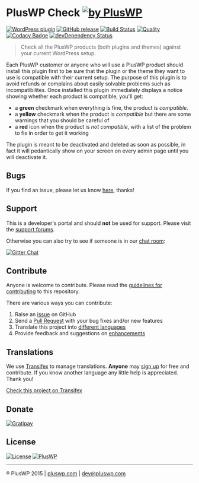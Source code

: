 # PlusWP Check [![by PlusWP](https://img.shields.io/badge/by-PlusWP-lightgrey.svg?style=social)]()

[![WordPress plugin](https://img.shields.io/wordpress/plugin/v/pluswp-check.svg)]()
[![GitHub release](https://img.shields.io/github/release/PlusWP/pluswp-check.svg)]()
[![Build Status](https://scrutinizer-ci.com/g/PlusWP/pluswp-check/badges/build.png?b=master)](https://scrutinizer-ci.com/g/PlusWP/pluswp-check/build-status/master)
[![Quality](https://scrutinizer-ci.com/g/PlusWP/pluswp-check/badges/quality-score.png?b=master)](https://scrutinizer-ci.com/g/PlusWP/pluswp-check/?branch=master)
[![Codacy Badge](https://api.codacy.com/project/badge/d249bfc8bd0c45599c537cb59ec86cb9)](https://www.codacy.com/app/kuus/pluswp-check)
[![devDependency Status](https://david-dm.org/PlusWP/pluswp-check/dev-status.svg)](https://david-dm.org/PlusWP/pluswp-check#info=devDependencies)

> Check all the PlusWP products (both plugins and themes) against your current WordPress setup.

Each PlusWP customer or anyone who will use a PlusWP product should install this plugin first to be sure that the plugin or the theme they want to use is compatible with their current setup. The purpose of this plugin is to avoid  refunds or complains about easily solvable problems such as incompatibilites.
Once installed this plugin immediately displays a notice showing whether each product is compatible, you'll get:
- a **green** checkmark when everything is fine, the product is *compatible*.
- a **yellow** checkmark when the product is *compatible* but there are some warnings that you should be careful of
- a **red** icon when the product is *not compatible*, with a list of the problem to fix in order to get it working

The plugin is meant to be deactivated and deleted as soon as possible, in fact it will pedantically show on your screen on every admin page until you will deactivate it.


Bugs
---------------
If you find an issue, please let us know [here](https://github.com/PlusWP/pluswp-check/issues?state=open), thanks!


Support
---------------
This is a developer's portal and should **not** be used for support. Please visit the [support forums](https://pluswp.com/support).

Otherwise you can also try to see if someone is in our [chat room](https://gitter.im/PlusWP/chat):

[![Gitter Chat](http://img.shields.io/badge/GITTER-JOIN%20CHAT-1DCE73.svg)](https://gitter.im/PlusWP/chat)


Contribute
---------------
Anyone is welcome to contribute. Please read the [guidelines for contributing](https://github.com/PlusWP/pluswp-check/blob/master/CONTRIBUTING.md) to this repository.

There are various ways you can contribute:

1. Raise an [issue](https://github.com/PlusWP/pluswp-check/issues) on GitHub
2. Send a [Pull Request](https://help.github.com/articles/creating-a-pull-request/) with your bug fixes and/or new features
3. Translate this project into [different languages](https://www.transifex.com/projects/p/pluswp-check/)
4. Provide feedback and suggestions on [enhancements](https://github.com/PlusWP/pluswp-check/issues?direction=desc&labels=Enhancement&page=1&sort=created&state=open)


Translations
---------------

We use [Transifex](https://www.transifex.com) to manage translations. **Anyone** may [sign up](https://www.transifex.com/signup/) for free and contribute. If you know another language any little help is appreciated. Thank you!

[Check this project on Transifex](https://www.transifex.com/PlusWP/pluswp-check/)


Donate
---------------
[![Gratipay](https://img.shields.io/gratipay/PlusWP.svg)](https://gratipay.com/PlusWP)


License
---------------
 [![License](https://img.shields.io/badge/license-GPL--2.0%2B-blue.svg)](https://github.com/PlusWP/customize-plus--theme/blob/master/license.txt) [![PlusWP](https://img.shields.io/badge/%C2%A9PlusWP-2015-blue.svg)](https://pluswp.com)


---------------
:registered: PlusWP 2015 | [pluswp.com](https://pluswp.com) | dev@pluswp.com
